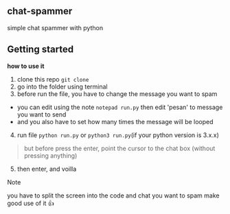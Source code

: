 ## chat-spammer
simple chat spammer with python

## Getting started
**how to use it**
1. clone this repo `git clone`
2. go into the folder using terminal
3. before run the file, you have to change the message you want to spam
* you can edit using the note `notepad run.py` then edit 'pesan' to message you want to send
* and you also have to set how many times the message will be looped
4. run file `python run.py` or `python3 run.py`(if your python version is 3.x.x)
  > but before press the enter, point the cursor to the chat box (without pressing anything)
5. then enter, and voilla

> [!NOTE]
> you have to split the screen into the code and chat you want to spam
> make good use of it :+1:
